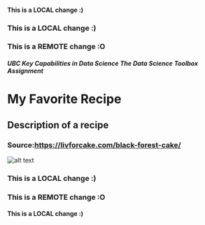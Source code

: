 #### This is a LOCAL change :)

### This is a LOCAL change :)
### This is a REMOTE change :O

#### *UBC Key Capabilities in Data Science The Data Science Toolbox Assignment*

# My Favorite Recipe

## Description of a recipe

### Source:https://livforcake.com/black-forest-cake/

![alt text](https://livforcake.com/wp-content/uploads/2017/07/black-forest-cake-6.jpg)

### This is a LOCAL change :)
### This is a REMOTE change :O

#### This is a LOCAL change :)